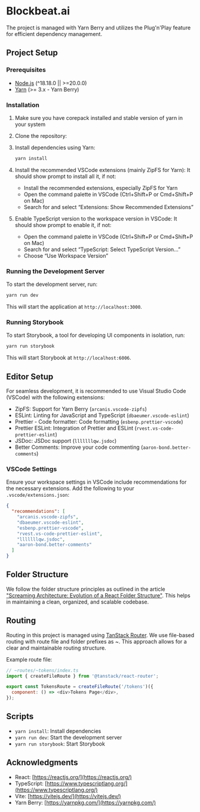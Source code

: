 # Blockbeat.ai

The project is managed with Yarn Berry and utilizes the Plug'n'Play feature for efficient dependency management.

## Project Setup

### Prerequisites

- [Node.js](https://nodejs.org/) (^18.18.0 || >=20.0.0)
- [Yarn](https://yarnpkg.com/) (>= 3.x - Yarn Berry)

### Installation

1. Make sure you have corepack installed and stable version of yarn in your system

2. Clone the repository:

3. Install dependencies using Yarn:

   ```bash
   yarn install

   ```

4. Install the recommended VSCode extensions (mainly ZipFS for Yarn):
   It should show prompt to install all it, if not:

   - Install the recommended extensions, especially ZipFS for Yarn
   - Open the command palette in VSCode (Ctrl+Shift+P or Cmd+Shift+P on Mac)
   - Search for and select “Extensions: Show Recommended Extensions”

5. Enable TypeScript version to the workspace version in VSCode:
   It should show prompt to enable it, if not:

   - Open the command palette in VSCode (Ctrl+Shift+P or Cmd+Shift+P on Mac)
   - Search for and select “TypeScript: Select TypeScript Version…”
   - Choose “Use Workspace Version”

### Running the Development Server

To start the development server, run:

```bash
yarn run dev

```

This will start the application at `http://localhost:3000`.

### Running Storybook

To start Storybook, a tool for developing UI components in isolation, run:

```bash
yarn run storybook

```

This will start Storybook at `http://localhost:6006`.

## Editor Setup

For seamless development, it is recommended to use Visual Studio Code (VSCode) with the following extensions:

- ZipFS: Support for Yarn Berry (`arcanis.vscode-zipfs`)
- ESLint: Linting for JavaScript and TypeScript (`dbaeumer.vscode-eslint`)
- Prettier - Code formatter: Code formatting (`esbenp.prettier-vscode`)
- Prettier ESLint: Integration of Prettier and ESLint (`rvest.vs-code-prettier-eslint`)
- JSDoc: JSDoc support (`lllllllqw.jsdoc`)
- Better Comments: Improve your code commenting (`aaron-bond.better-comments`)

### VSCode Settings

Ensure your workspace settings in VSCode include recommendations for the necessary extensions. Add the following to your `.vscode/extensions.json`:

```json
{
  "recommendations": [
    "arcanis.vscode-zipfs",
    "dbaeumer.vscode-eslint",
    "esbenp.prettier-vscode",
    "rvest.vs-code-prettier-eslint",
    "lllllllqw.jsdoc",
    "aaron-bond.better-comments"
  ]
}
```

## Folder Structure

We follow the folder structure principles as outlined in the article ["Screaming Architecture: Evolution of a React Folder Structure"](https://dev.to/profydev/screaming-architecture-evolution-of-a-react-folder-structure-4g25?source=post_page-----cc7ecdc73550--------------------------------). This helps in maintaining a clean, organized, and scalable codebase.

## Routing

Routing in this project is managed using [TanStack Router](https://tanstack.com/router/latest/docs/framework/react/guide/file-based-routing). We use file-based routing with route file and folder prefixes as ~. This approach allows for a clear and maintainable routing structure.

Example route file:

```javascript
// ~routes/~tokens/index.ts
import { createFileRoute } from '@tanstack/react-router';

export const TokensRoute = createFileRoute('/tokens')({
  component: () => <div>Tokens Page</div>,
});
```

## Scripts

- `yarn install`: Install dependencies
- `yarn run dev`: Start the development server
- `yarn run storybook`: Start Storybook

## Acknowledgments

- React: [https://reactjs.org/](https://reactjs.org/)
- TypeScript: [https://www.typescriptlang.org/](https://www.typescriptlang.org/)
- Vite: [https://vitejs.dev/](https://vitejs.dev/)
- Yarn Berry: [https://yarnpkg.com/](https://yarnpkg.com/)
